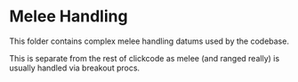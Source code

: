 # Melee Handling

This folder contains complex melee handling datums used by the codebase.

This is separate from the rest of clickcode as melee (and ranged really) is usually handled via breakout procs.
